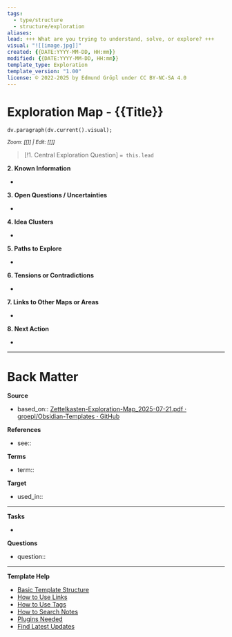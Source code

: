 ```yaml
---
tags:
  - type/structure
  - structure/exploration
aliases: 
lead: +++ What are you trying to understand, solve, or explore? +++
visual: "![[image.jpg]]"
created: {{DATE:YYYY-MM-DD, HH:mm}}
modified: {{DATE:YYYY-MM-DD, HH:mm}}
template_type: Exploration
template_version: "1.00"
license: © 2022-2025 by Edmund Gröpl under CC BY-NC-SA 4.0
---
```

<!--  See "Template Help" below for using properties -->

# Exploration Map - {{Title}}
<!--  Clear and descriptive title -->

<!-- Visual or sketchnote if available -->

```dataviewjs 
dv.paragraph(dv.current().visual);
```
<small>_Zoom: [[]] | Edit: [[]]_</small>

<!--  Summarized structure from "lead"-key  in properties section -->

> [!1. Central Exploration Question]
> `= this.lead`

<!-- Main STRUCTURE of my Exploration Map -->
<!-- An **exploration map** is a visual or conceptual tool used to **organize and guide inquiry**, especially when dealing with **open-ended, complex, or unfamiliar subjects**. It's commonly used in problem-solving, learning, research, or creative thinking. -->

**2. Known Information**
<!-- What do I already know about this? -->
- 

**3. Open Questions / Uncertainties**
<!-- What do I not yet understand? -->
- 

**4. Idea Clusters**
<!-- Group related thoughts, Zettel, quotes, or sources. -->
- 

**5. Paths to Explore**
<!-- Promising directions or next steps. -->
- 

**6. Tensions or Contradictions**
<!-- Ideas or notes that clash or challenge each other. -->
- 

**7. Links to Other Maps or Areas**
<!-- What other problems or maps connect here? -->
- 

**8. Next Action**
<!-- How will I continue exploring? -->
- 


---
# Back Matter

**Source**
<!-- Always keep a link to the source- --> 
- based_on:: [Zettelkasten-Exploration-Map_2025-07-21.pdf  · groepl/Obsidian-Templates · GitHub](https://github.com/groepl/Obsidian-Templates/blob/main/Assets/Zettelkasten-Exploration-Map_2025-07-21.pdf)

**References**
<!-- Links to pages not referenced in the content. see: [[related note]] because <reason> -->
- see:: 

**Terms**
<!-- Links to definition pages. -->
- term:: 

**Target**
<!-- Link to project note or externally published content. -->
- used_in::

---
**Tasks**
<!-- What remains to be done with this note? --> 
- 

**Questions**
<!-- What remains for you to consider? --> 
- question::

---
**Template Help**
<!-- Links to external help pages on GitHub. -->
- [Basic Template Structure](https://github.com/groepl/Obsidian-Templates#basic-template-structure)
- [How to Use Links](https://github.com/groepl/Obsidian-Templates#how-to-use-links)
- [How to Use Tags](https://github.com/groepl/Obsidian-Templates#how-to-use-tags)
- [How to Search Notes](https://github.com/groepl/Obsidian-Templates#how-to-search-notes)
- [Plugins Needed](https://github.com/groepl/Obsidian-Templates#obsidian-plugins-needed)
- [Find Latest Updates](https://github.com/groepl/Obsidian-Templates)